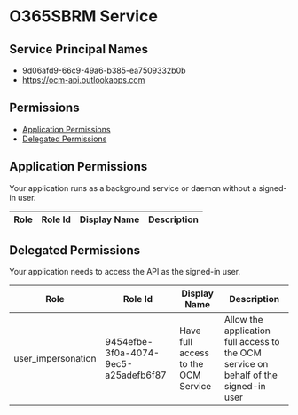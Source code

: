 # O365SBRM Service
## Service Principal Names
- 9d06afd9-66c9-49a6-b385-ea7509332b0b
- https://ocm-api.outlookapps.com

 ## Permissions
- [Application Permissions](#application-permissions)
- [Delegated Permissions](#delegated-permissions)

## Application Permissions
Your application runs as a background service or daemon without a signed-in user.

| Role | Role Id | Display Name | Description |
|---|---|---|---|

## Delegated Permissions
Your application needs to access the API as the signed-in user. 

| Role | Role Id | Display Name | Description |
|---|---|---|---|
| user_impersonation | 9454efbe-3f0a-4074-9ec5-a25adefb6f87 | Have full access to the OCM Service  | Allow the application full access to the OCM service on behalf of the signed-in user |

